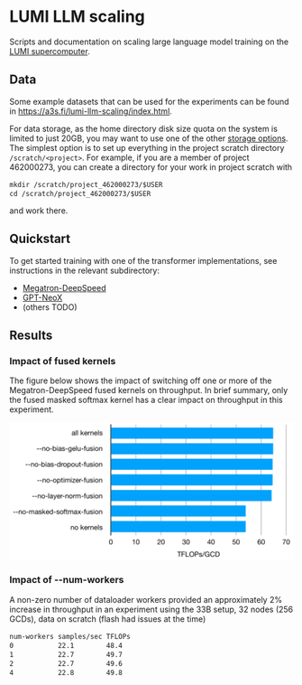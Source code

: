 # LUMI LLM scaling

Scripts and documentation on scaling large language model training on the [LUMI supercomputer](https://www.lumi-supercomputer.eu/).

## Data

Some example datasets that can be used for the experiments can be found
in <https://a3s.fi/lumi-llm-scaling/index.html>.

For data storage, as the home directory disk size quota on the system
is limited to just 20GB, you may want to use one of the other
[storage options](https://docs.lumi-supercomputer.eu/storage/).
The simplest option is to set up everything in the project
scratch directory `/scratch/<project>`. For example, if you are a
member of project 462000273, you can create a directory for your work
in project scratch with

```
mkdir /scratch/project_462000273/$USER
cd /scratch/project_462000273/$USER
```

and work there.

## Quickstart

To get started training with one of the transformer implementations, see
instructions in the relevant subdirectory:

* [Megatron-DeepSpeed](meg-ds)
* [GPT-NeoX](gpt-neox)
* (others TODO)

## Results

### Impact of fused kernels

The figure below shows the impact of switching off one or more of the Megatron-DeepSpeed fused kernels on throughput. In brief summary, only the fused masked softmax kernel has a clear impact on throughput in this experiment.

![Graph showing impact of fused kernels](figures/kernels.png)

### Impact of --num-workers

A non-zero number of dataloader workers provided an approximately 2% increase in throughput in an experiment using the 33B setup, 32 nodes (256 GCDs), data on scratch (flash had issues at the time)

```
num-workers	samples/sec	TFLOPs
0           22.1        48.4
1           22.7        49.7
2           22.7        49.6
4           22.8        49.8
```
